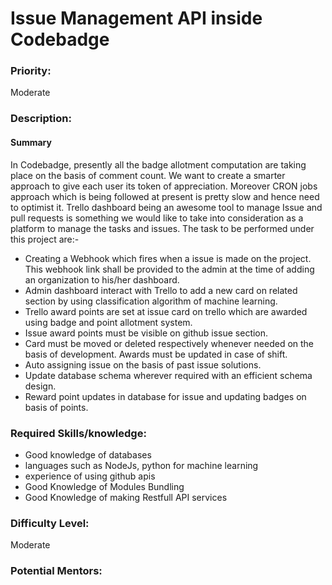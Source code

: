 # Issue Management API inside Codebadge

### **Priority:**

Moderate

### **Description:**

#### **Summary**

In Codebadge, presently all the badge allotment computation are taking place on the basis of comment count. We want to create a smarter approach to give each user its token of appreciation. Moreover CRON jobs approach which is being followed at present is pretty slow and hence need to optimist it. Trello dashboard being an awesome tool to manage Issue and pull requests is something we would like to take into consideration as a platform to manage the tasks and issues. The task to be performed under this project are:-

* Creating a Webhook which fires when a issue is made on the project. This webhook link shall be provided to the admin at the time of adding an organization to his/her dashboard.
* Admin dashboard interact with Trello to add a new card on related section by using classification algorithm of machine learning.
* Trello award points are set at issue card on trello which are awarded using badge and point allotment system.
* Issue award points must be visible on github issue section.
* Card must be moved or deleted respectively whenever needed on the basis of development. Awards must be updated in case of shift.
* Auto assigning issue on the basis of past issue solutions.
* Update database schema wherever required with an efficient schema design.
* Reward point updates in database for issue and updating badges on basis of points.

### **Required Skills/knowledge:**

* Good knowledge of databases
* languages such as NodeJs, python for machine learning
* experience of using github apis
* Good Knowledge of Modules Bundling
* Good Knowledge of making Restfull API services

### **Difficulty Level:** 

Moderate

###  **Potential Mentors:**

